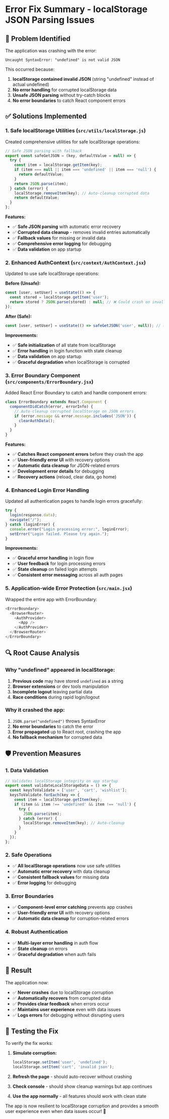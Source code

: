 # Error Fix Summary - localStorage JSON Parsing Issues

## 🚨 **Problem Identified**
The application was crashing with the error:
```
Uncaught SyntaxError: "undefined" is not valid JSON
```

This occurred because:
1. **localStorage contained invalid JSON** (string "undefined" instead of actual undefined)
2. **No error handling** for corrupted localStorage data
3. **Unsafe JSON parsing** without try-catch blocks
4. **No error boundaries** to catch React component errors

## ✅ **Solutions Implemented**

### **1. Safe localStorage Utilities (`src/utils/localStorage.js`)**
Created comprehensive utilities for safe localStorage operations:

```javascript
// Safe JSON parsing with fallback
export const safeGetJSON = (key, defaultValue = null) => {
  try {
    const item = localStorage.getItem(key);
    if (item === null || item === 'undefined' || item === 'null') {
      return defaultValue;
    }
    return JSON.parse(item);
  } catch (error) {
    localStorage.removeItem(key); // Auto-cleanup corrupted data
    return defaultValue;
  }
};
```

**Features:**
- ✅ **Safe JSON parsing** with automatic error recovery
- ✅ **Corrupted data cleanup** - removes invalid entries automatically
- ✅ **Fallback values** for missing or invalid data
- ✅ **Comprehensive error logging** for debugging
- ✅ **Data validation** on app startup

### **2. Enhanced AuthContext (`src/context/AuthContext.jsx`)**
Updated to use safe localStorage operations:

**Before (Unsafe):**
```javascript
const [user, setUser] = useState(() => {
  const stored = localStorage.getItem('user');
  return stored ? JSON.parse(stored) : null; // ❌ Could crash on invalid JSON
});
```

**After (Safe):**
```javascript
const [user, setUser] = useState(() => safeGetJSON('user', null)); // ✅ Safe with fallback
```

**Improvements:**
- ✅ **Safe initialization** of all state from localStorage
- ✅ **Error handling** in login function with state cleanup
- ✅ **Data validation** on app startup
- ✅ **Graceful degradation** when localStorage is corrupted

### **3. Error Boundary Component (`src/components/ErrorBoundary.jsx`)**
Added React Error Boundary to catch and handle component errors:

```javascript
class ErrorBoundary extends React.Component {
  componentDidCatch(error, errorInfo) {
    // Auto-cleanup corrupted localStorage on JSON errors
    if (error.message && error.message.includes('JSON')) {
      clearAuthData();
    }
  }
}
```

**Features:**
- ✅ **Catches React component errors** before they crash the app
- ✅ **User-friendly error UI** with recovery options
- ✅ **Automatic data cleanup** for JSON-related errors
- ✅ **Development error details** for debugging
- ✅ **Recovery actions** (reload, clear data, go home)

### **4. Enhanced Login Error Handling**
Updated all authentication pages to handle login errors gracefully:

```javascript
try {
  login(response.data);
  navigate("/");
} catch (loginError) {
  console.error("Login processing error:", loginError);
  setError("Login failed. Please try again.");
}
```

**Improvements:**
- ✅ **Graceful error handling** in login flow
- ✅ **User feedback** for login processing errors
- ✅ **State cleanup** on failed login attempts
- ✅ **Consistent error messaging** across all auth pages

### **5. Application-wide Error Protection (`src/main.jsx`)**
Wrapped the entire app with ErrorBoundary:

```javascript
<ErrorBoundary>
  <BrowserRouter>
    <AuthProvider>
      <App />
    </AuthProvider>
  </BrowserRouter>
</ErrorBoundary>
```

## 🔍 **Root Cause Analysis**

### **Why "undefined" appeared in localStorage:**
1. **Previous code** may have stored `undefined` as a string
2. **Browser extensions** or dev tools manipulation
3. **Incomplete logout** leaving partial data
4. **Race conditions** during rapid login/logout

### **Why it crashed the app:**
1. `JSON.parse("undefined")` throws SyntaxError
2. **No error boundaries** to catch the error
3. **Error propagated** up to React root, crashing the app
4. **No fallback mechanism** for corrupted data

## 🛡️ **Prevention Measures**

### **1. Data Validation**
```javascript
// Validates localStorage integrity on app startup
export const validateLocalStorageData = () => {
  const keysToValidate = ['user', 'cart', 'wishlist'];
  keysToValidate.forEach(key => {
    const item = localStorage.getItem(key);
    if (item && item !== 'undefined' && item !== 'null') {
      try {
        JSON.parse(item);
      } catch (error) {
        localStorage.removeItem(key); // Auto-cleanup
      }
    }
  });
};
```

### **2. Safe Operations**
- ✅ **All localStorage operations** now use safe utilities
- ✅ **Automatic error recovery** with data cleanup
- ✅ **Consistent fallback values** for missing data
- ✅ **Error logging** for debugging

### **3. Error Boundaries**
- ✅ **Component-level error catching** prevents app crashes
- ✅ **User-friendly error UI** with recovery options
- ✅ **Automatic data cleanup** for corruption-related errors

### **4. Robust Authentication**
- ✅ **Multi-layer error handling** in auth flow
- ✅ **State cleanup** on errors
- ✅ **Graceful degradation** when auth fails

## 🎯 **Result**

The application now:
- ✅ **Never crashes** due to localStorage corruption
- ✅ **Automatically recovers** from corrupted data
- ✅ **Provides clear feedback** when errors occur
- ✅ **Maintains user experience** even with data issues
- ✅ **Logs errors** for debugging without disrupting users

## 🔧 **Testing the Fix**

To verify the fix works:

1. **Simulate corruption:**
   ```javascript
   localStorage.setItem('user', 'undefined');
   localStorage.setItem('cart', 'invalid json');
   ```

2. **Refresh the page** - should auto-recover without crashing

3. **Check console** - should show cleanup warnings but app continues

4. **Use the app normally** - all features should work with clean state

The app is now resilient to localStorage corruption and provides a smooth user experience even when data issues occur! 🎉
